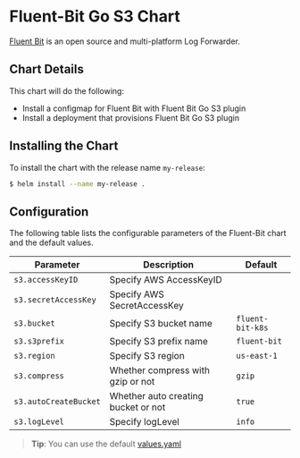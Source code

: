 # Fluent-Bit Go S3 Chart

[Fluent Bit](http://fluentbit.io/) is an open source and multi-platform Log Forwarder.

## Chart Details

This chart will do the following:

* Install a configmap for Fluent Bit with Fluent Bit Go S3 plugin
* Install a deployment that provisions Fluent Bit Go S3 plugin

## Installing the Chart

To install the chart with the release name `my-release`:

```bash
$ helm install --name my-release .
```

## Configuration

The following table lists the configurable parameters of the Fluent-Bit chart and the default values.

| Parameter               | Description                         | Default                 |
| ----------------------- | ----------------------------------- | ----------------------- |
| `s3.accessKeyID`        | Specify AWS AccessKeyID             |                         |
| `s3.secretAccessKey`    | Specify AWS SecretAccessKey         |                         |
| `s3.bucket`             | Specify S3 bucket name              | `fluent-bit-k8s`        |
| `s3.s3prefix`           | Specify S3 prefix name              | `fluent-bit`            |
| `s3.region`             | Specify S3 region                   | `us-east-1`             |
| `s3.compress`           | Whether compress with gzip or not   | `gzip`                  |
| `s3.autoCreateBucket`   | Whether auto creating bucket or not | `true`                  |
| `s3.logLevel`           | Specify logLevel                    | `info`                  |

> **Tip**: You can use the default [values.yaml](values.yaml)
